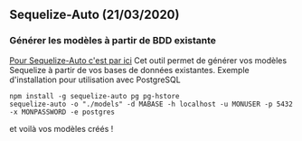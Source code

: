 ## Sequelize-Auto (21/03/2020)
### Générer les modèles à partir de BDD existante

[Pour Sequelize-Auto c'est par ici](https://github.com/sequelize/sequelize-auto)
Cet outil permet de générer vos modèles Sequelize à partir de vos bases de données existantes.
Exemple d'installation pour utilisation avec PostgreSQL

```
npm install -g sequelize-auto pg pg-hstore
sequelize-auto -o "./models" -d MABASE -h localhost -u MONUSER -p 5432 -x MONPASSWORD -e postgres
```

et voilà vos modèles créés !
